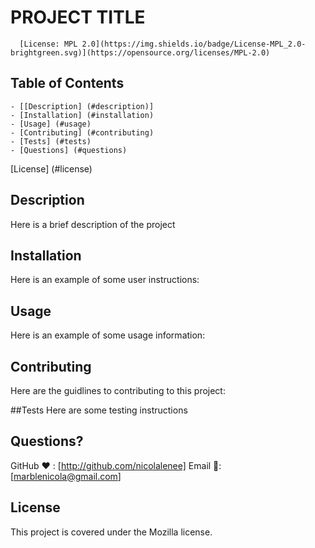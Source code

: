 
  # PROJECT TITLE
  
      [License: MPL 2.0](https://img.shields.io/badge/License-MPL_2.0-brightgreen.svg)](https://opensource.org/licenses/MPL-2.0)
      

  ## Table of Contents
    - [[Description] (#description)]
    - [Installation] (#installation)
    - [Usage] (#usage)
    - [Contributing] (#contributing)
    - [Tests] (#tests)
    - [Questions] (#questions)
    
  [License] (#license)

  ## Description
  Here is a brief description of the project

  ## Installation
  Here is an example of some user instructions:

  ## Usage
  Here is an example of some usage information:

  ## Contributing
  Here are the guidlines to contributing to this project:

  ##Tests
  Here are some testing instructions


  ## Questions?
  GitHub ❤️ : [http://github.com/nicolalenee]
  Email 📧: [marblenicola@gmail.com]

  
  ## License
  This project is covered under the Mozilla license.
    

